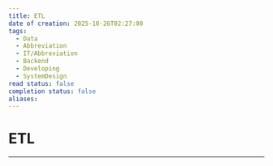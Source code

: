 ```yaml
---
title: ETL
date of creation: 2025-10-26T02:27:00
tags:
  - Data
  - Abbreviation
  - IT/Abbreviation
  - Backend
  - Developing
  - SystemDesign
read status: false
completion status: false
aliases:
---
```

# ETL
---
